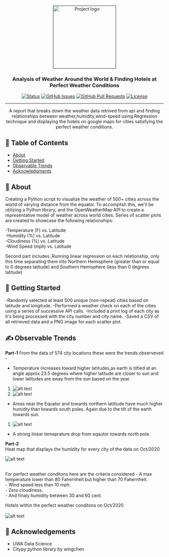 <p align="center">
  <a href="" rel="noopener">
 <img width=200px height=200px src="https://i.imgur.com/6wj0hh6.jpg" alt="Project logo"></a>
</p>

<h3 align="center">Analysis of Weather Around the World & Finding Hotels at Perfect Weather Conditions</h3>

<div align="center">

[![Status](https://img.shields.io/badge/status-active-success.svg)]()
[![GitHub Issues](https://img.shields.io/github/issues/kylelobo/The-Documentation-Compendium.svg)](https://github.com/bimalkprabha/python-api-challenge//issues)
[![GitHub Pull Requests](https://img.shields.io/github/issues-pr/kylelobo/The-Documentation-Compendium.svg)](https://github.com/bimalkprabha/python-api-challenge//pulls)
[![License](https://img.shields.io/badge/license-MIT-blue.svg)](/LICENSE)

</div>

---

<p align="center">  A report that breaks down the weather data retrived from api and finding relationships between weather,humidity,wind-speed using Regression technique and displaying the hotels on google maps for cities satisfying the perfect weather conditions.
    <br> 
</p>

## 📝 Table of Contents

- [About](#about)
- [Getting Started](#getting_started)
- [Observable Trends](#trends)
- [Acknowledgments](#acknowledgement)

## 🧐 About <a name = "about"></a>
Creating a Python script to visualize the weather of 500+ cities across the world of varying distance from the equator. To accomplish this, we'll be utilizing a  Python library, and the OpenWeatherMap API to create a representative model of weather across world cities.
Series of scatter plots are created to showcase the following relationships:
</br>

-Temperature (F) vs. Latitude</br>
-Humidity (%) vs. Latitude</br>
-Cloudiness (%) vs. Latitude</br>
-Wind Speed (mph) vs. Latitude</br>


Second part includes ,Running linear regression on each relationship, only this time separating them into Northern Hemisphere (greater than or equal to 0 degrees latitude) and Southern Hemisphere (less than 0 degrees latitude)

## 🏁 Getting Started <a name = "getting_started"></a>

-Randomly selected at least 500 unique (non-repeat) cities based on latitude and longitude.
-Performed a weather check on each of the cities using a series of successive API calls.
-Included a print log of each city as it's being processed with the city number and city name.
-Saved a CSV of all retrieved data and a PNG image for each scatter plot.


## ✍️ Observable Trends <a name = "trends"></a></br>
<b>Part-1</b>
From the data of 574 city locations these were the trends observeved -
- Temperature increases toward higher latitudes,as earth is tiltled at an angle approx 23.5 degrees where higher latitude are closer to sun and lower latitudes are away from the sun based on the year.
1) ![alt text](https://github.com/bimalkprabha/python-api-challenge/blob/main/output_data/fig6.png?raw=true)
2) ![alt text](https://github.com/bimalkprabha/python-api-challenge/blob/main/output_data/fig5.png?raw=true)
 
- Areas near the Equator and towards northern latitiude  have much higher humidty than towards south poles. Again due to the tilt of the earth towards sun. 
1) ![alt text](https://github.com/bimalkprabha/python-api-challenge/blob/main/output_data/fig7.png?raw=true)
 
- A strong linear temeprature drop from eqautor towards north pole.

<b>Part-2</b></br>
Heat map that displays the humidity for every city of the data on Oct/2020</br>

![alt text](https://github.com/bimalkprabha/python-api-challenge/blob/main/output_data/heatmap.png?raw=true)

</br>
 For perfect weather conditons here are the criteria considered
- A max temperature lower than 80 Fahernheit  but higher than 70 Fahernheit.</br>
- Wind speed less than 10 mph.</br>
- Zero cloudiness.</br>
- And finaly humidity between 30 and 60 cent.</br>
                                                       
                                                       
Hotels within the perfect weather conditons on Oct/2020</br>
</br>
![alt text](https://github.com/bimalkprabha/python-api-challenge/blob/main/output_data/hotel_locations_at_perfect_weather.png?raw=true)</br>

## 🎉 Acknowledgements <a name = "acknowledgement"></a>
- UWA Data Science</br>
- Citypy python library by wingchen</br>
